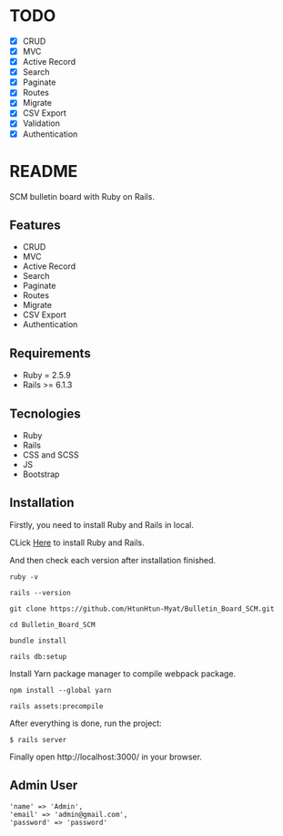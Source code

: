 # TODO

- [x] CRUD
- [x] MVC
- [x] Active Record
- [x] Search
- [x] Paginate
- [x] Routes
- [x] Migrate
- [x] CSV Export
- [x] Validation
- [x] Authentication

# README

SCM bulletin board with Ruby on Rails.

## Features

- CRUD
- MVC
- Active Record
- Search
- Paginate
- Routes
- Migrate
- CSV Export
- Authentication

## Requirements

- Ruby = 2.5.9
- Rails >= 6.1.3

## Tecnologies

- Ruby
- Rails
- CSS and SCSS
- JS
- Bootstrap

## Installation

Firstly, you need to install Ruby and Rails in local.

CLick [Here](https://guides.rubyonrails.org/v5.0/getting_started.html) to install Ruby and Rails.

And then check each version after installation finished.

```
ruby -v

rails --version
```

```
git clone https://github.com/HtunHtun-Myat/Bulletin_Board_SCM.git
```

```
cd Bulletin_Board_SCM
```

```
bundle install
```

```
rails db:setup
```
Install Yarn package manager to compile webpack package.

```
npm install --global yarn
```

```
rails assets:precompile
```

After everything is done, run the project:

```
$ rails server
```

Finally open http://localhost:3000/ in your browser.

## Admin User

```
'name' => 'Admin',
'email' => 'admin@gmail.com',
'password' => 'password'
```
